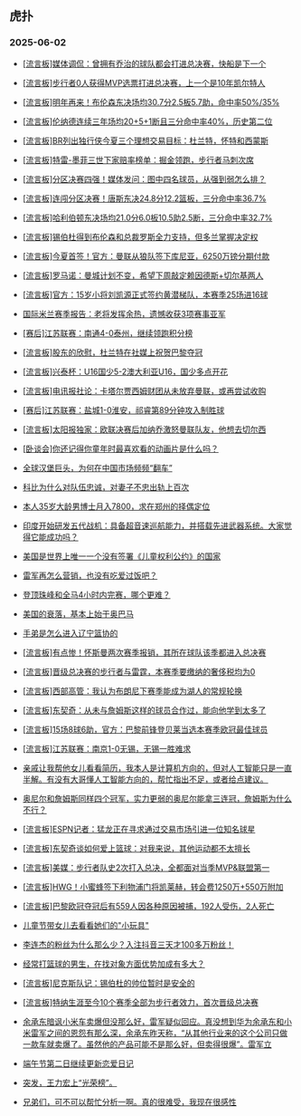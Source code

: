 ## 虎扑 
### 2025-06-02

+ [[流言板]媒体调侃：曾拥有乔治的球队都会打进总决赛，快船是下一个](https://bbs.hupu.com/632924720.html)

+ [[流言板]步行者0人获得MVP选票打进总决赛，上一个是10年凯尔特人](https://bbs.hupu.com/632924614.html)

+ [[流言板]明年再来！布伦森东决场均30.7分2.5板5.7助，命中率50%/35%](https://bbs.hupu.com/632924789.html)

+ [[流言板]伦纳德连续三年场均20+5+1断且三分命中率40%，历史第二位](https://bbs.hupu.com/632925873.html)

+ [[流言板]BR列出独行侠今夏三个理想交易目标：杜兰特，怀特和西蒙斯](https://bbs.hupu.com/632926239.html)

+ [[流言板]特雷-墨菲三世下家赔率榜单：掘金领跑，步行者马刺次席](https://bbs.hupu.com/632927650.html)

+ [[流言板]分区决赛四强！媒体发问：图中四名球员，从强到弱怎么排？](https://bbs.hupu.com/632926005.html)

+ [[流言板]连闯分区决赛！唐斯东决24.8分12.2篮板，三分命中率36.7%](https://bbs.hupu.com/632924867.html)

+ [[流言板]哈利伯顿东决场均21.0分6.0板10.5助2.5断，三分命中率32.7%](https://bbs.hupu.com/632923866.html)

+ [[流言板]锡伯杜得到布伦森和总裁罗斯全力支持，但多兰掌握决定权](https://bbs.hupu.com/632925179.html)

+ [[流言板]今夏首签！官方：曼联从狼队签下库尼亚，6250万镑分期付款](https://bbs.hupu.com/632925977.html)

+ [[流言板]罗马诺：曼城计划不变，希望下周敲定赖因德斯+切尔基两人](https://bbs.hupu.com/632925068.html)

+ [[流言板]官方：15岁小将刘凯源正式签约黄潜梯队，本赛季25场进16球](https://bbs.hupu.com/632926650.html)

+ [国际米兰赛季报告：老将发挥余热，遗憾收获3项赛事亚军](https://bbs.hupu.com/632921747.html)

+ [[赛后]江苏联赛：南通4-0泰州，继续领跑积分榜](https://bbs.hupu.com/632923320.html)

+ [[流言板]股东的欣慰，杜兰特在社媒上祝贺巴黎夺冠](https://bbs.hupu.com/632921083.html)

+ [[流言板]兴泰杯：U16国少5-2澳大利亚U16，国少多点开花](https://bbs.hupu.com/632926285.html)

+ [[流言板]电讯报社论：卡塔尔贾西姆财团从未放弃曼联，或再尝试收购](https://bbs.hupu.com/632923764.html)

+ [[赛后]江苏联赛：盐城1-0淮安，祁睿第89分钟攻入制胜球](https://bbs.hupu.com/632923036.html)

+ [[流言板]太阳报独家：欧联决赛后加纳乔激怒曼联队友，他想去切尔西](https://bbs.hupu.com/632920210.html)

+ [[卧谈会]你还记得你童年时最喜欢看的动画片是什么吗？](https://bbs.hupu.com/632925381.html)

+ [全球汉堡巨头，为何在中国市场频频“翻车”](https://bbs.hupu.com/632925851.html)

+ [科比为什么对队伍忠诚，对妻子不忠出轨上百次](https://bbs.hupu.com/632925094.html)

+ [本人35岁大龄男博士月入7800，求在郑州的择偶定位](https://bbs.hupu.com/632924842.html)

+ [印度开始研发五代战机：具备超音速巡航能力，并搭载先进武器系统。大家觉得它能成功吗？](https://bbs.hupu.com/632924628.html)

+ [美国是世界上唯一一个没有签署《儿童权利公约》的国家](https://bbs.hupu.com/632924460.html)

+ [雷军再怎么营销，也没有吃爱过饭吧？](https://bbs.hupu.com/632924337.html)

+ [登顶珠峰和全马4小时内完赛，哪个更难？](https://bbs.hupu.com/632925422.html)

+ [美国的衰落，基本上始于奥巴马](https://bbs.hupu.com/632925992.html)

+ [手弟是怎么进入辽宁篮协的](https://bbs.hupu.com/632926432.html)

+ [[流言板]有点惨！怀斯曼两次赛季报销，其所在球队该季都进入总决赛](https://bbs.hupu.com/632928439.html)

+ [[流言板]晋级总决赛的步行者与雷霆，本赛季要缴纳的奢侈税均为0](https://bbs.hupu.com/632928547.html)

+ [[流言板]西部高管：我认为布朗尼下赛季能成为湖人的常规轮换](https://bbs.hupu.com/632927260.html)

+ [[流言板]东契奇：从未与詹姆斯这样的球员合作过，能向他学到太多了](https://bbs.hupu.com/632927352.html)

+ [[流言板]15场8球6助，官方：巴黎前锋登贝莱当选本赛季欧冠最佳球员](https://bbs.hupu.com/632927817.html)

+ [[流言板]江苏联赛：南京1-0无锡，无锡一胜难求](https://bbs.hupu.com/632926281.html)

+ [亲戚让我帮他女儿看看简历，我本人是计算机方向的，但对人工智能只是一直半解。有没有大哥懂人工智能方向的，帮忙指出不足，或者给点建议。](https://bbs.hupu.com/632926268.html)

+ [奥尼尔和詹姆斯同样四个冠军，实力更弱的奥尼尔能拿三连冠，詹姆斯为什么不行？](https://bbs.hupu.com/632925313.html)

+ [[流言板]ESPN记者：猛龙正在寻求通过交易市场引进一位知名球星](https://bbs.hupu.com/632928928.html)

+ [[流言板]东契奇谈如何爱上篮球：对我来说，其他运动都不太擅长](https://bbs.hupu.com/632927984.html)

+ [[流言板]美媒：步行者队史2次打入总决，全都面对当季MVP&amp;联盟第一](https://bbs.hupu.com/632926543.html)

+ [[流言板]HWG！小蜜蜂签下利物浦门将凯莱赫，转会费1250万+550万附加](https://bbs.hupu.com/632928335.html)

+ [[流言板]巴黎欧冠夺冠后有559人因各种原因被捕，192人受伤，2人死亡](https://bbs.hupu.com/632923061.html)

+ [儿童节带女儿去看看她们的&quot;小玩具&quot;](https://bbs.hupu.com/632926503.html)

+ [李连杰的粉丝为什么那么少？入注抖音三天才100多万粉丝！](https://bbs.hupu.com/632926683.html)

+ [经常打篮球的男生，在找对象方面优势加成有多大？](https://bbs.hupu.com/632928253.html)

+ [[流言板]尼克斯队记：锡伯杜的帅位暂时是安全的](https://bbs.hupu.com/632928873.html)

+ [[流言板]特纳生涯至今10个赛季全部为步行者效力，首次晋级总决赛](https://bbs.hupu.com/632928383.html)

+ [余承东暗讽小米车卖爆但没那么好，雷军疑似回应。真没想到华为余承东和小米雷军之间的恩怨有那么深，余承东昨天称，“从其他行业来的这个公司只做一款车就卖爆了。虽然他的产品可能不是那么好，但卖得很爆”。雷军立](https://bbs.hupu.com/632926153.html)

+ [端午节第二日继续更新恋爱日记](https://bbs.hupu.com/632927578.html)

+ [突发，王力宏上“光荣榜”。](https://bbs.hupu.com/632927403.html)

+ [兄弟们，可不可以帮忙分析一啊。真的很难受，我现在很感性](https://bbs.hupu.com/632926231.html)

